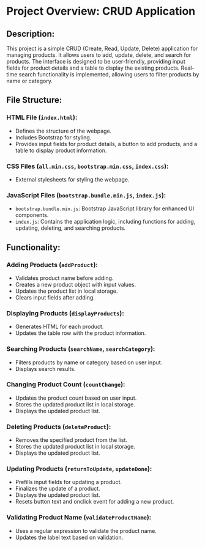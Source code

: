 # Project Overview: CRUD Application

## Description:
This project is a simple CRUD (Create, Read, Update, Delete) application for managing products. It allows users to add, update, delete, and search for products. The interface is designed to be user-friendly, providing input fields for product details and a table to display the existing products. Real-time search functionality is implemented, allowing users to filter products by name or category.

## File Structure:

### HTML File (`index.html`):
- Defines the structure of the webpage.
- Includes Bootstrap for styling.
- Provides input fields for product details, a button to add products, and a table to display product information.

### CSS Files (`all.min.css`, `bootstrap.min.css`, `index.css`):
- External stylesheets for styling the webpage.

### JavaScript Files (`bootstrap.bundle.min.js`, `index.js`):
- `bootstrap.bundle.min.js`: Bootstrap JavaScript library for enhanced UI components.
- `index.js`: Contains the application logic, including functions for adding, updating, deleting, and searching products.

## Functionality:

### Adding Products (`addProduct`):
- Validates product name before adding.
- Creates a new product object with input values.
- Updates the product list in local storage.
- Clears input fields after adding.

### Displaying Products (`displayProducts`):
- Generates HTML for each product.
- Updates the table row with the product information.

### Searching Products (`searchName`, `searchCategory`):
- Filters products by name or category based on user input.
- Displays search results.

### Changing Product Count (`countChange`):
- Updates the product count based on user input.
- Stores the updated product list in local storage.
- Displays the updated product list.

### Deleting Products (`deleteProduct`):
- Removes the specified product from the list.
- Stores the updated product list in local storage.
- Displays the updated product list.

### Updating Products (`returnToUpdate`, `updateDone`):
- Prefills input fields for updating a product.
- Finalizes the update of a product.
- Displays the updated product list.
- Resets button text and onclick event for adding a new product.

### Validating Product Name (`validateProductName`):
- Uses a regular expression to validate the product name.
- Updates the label text based on validation.
